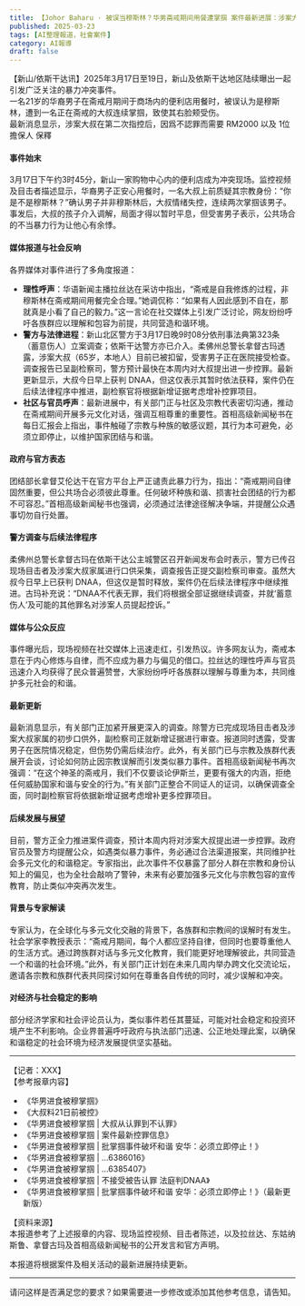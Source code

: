 ```yaml
---
title: 【Johor Baharu · 被误当穆斯林？华男斋戒期间用餐遭掌掴 案件最新进展：涉案大叔不認罪，需要 RM2000 以及 1位擔保人保釋】
published: 2025-03-23
tags: [AI整理報道，社會案件]
category: AI報導
draft: false
---
```


【新山/依斯干达讯】2025年3月17日至19日，新山及依斯干达地区陆续曝出一起引发广泛关注的暴力冲突事件。   
一名21岁的华裔男子在斋戒月期间于商场内的便利店用餐时，被误认为是穆斯林，遭到一名正在斋戒的大叔连续掌掴，致使其右脸颊受伤。   
最新消息显示，涉案大叔在第二次指控后，因爲不認罪而需要 RM2000 以及 1位擔保人 保釋

#### 事件始末

3月17日下午约3时45分，新山一家购物中心内的便利店成为冲突现场。监控视频及目击者描述显示，华裔男子正安心用餐时，一名大叔上前质疑其宗教身份：“你是不是穆斯林？”确认男子并非穆斯林后，大叔情绪失控，连续两次掌掴该男子。事发后，大叔的孩子介入调解，局面才得以暂时平息，但受害男子表示，公共场合的不当暴力行为让他心有余悸。

#### 媒体报道与社会反响

各界媒体对事件进行了多角度报道：  
- **理性呼声**：华语新闻主播拉丝达在采访中指出，“斋戒是自我修炼的过程，非穆斯林在斋戒期间用餐完全合理。”她调侃称：“如果有人因此感到不自在，那就真是小看了自己的毅力。”这一言论在社交媒体上引发广泛讨论，网友纷纷呼吁各族群应以理解和包容为前提，共同营造和谐环境。  
- **警方与法律进程**：新山北区警方于3月17日晚9时08分依刑事法典第323条（蓄意伤人）立案调查；依斯干达警方亦已介入。柔佛州总警长拿督古玛透露，涉案大叔（65岁，本地人）目前已被扣留，受害男子正在医院接受检查。调查报告已呈副检察司，警方预计最快在本周内对大叔提出进一步控罪。最新更新显示，大叔今日早上获判 DNAA，但这仅表示其暂时依法获释，案件仍在后续法律程序中推进，副检察官将根据新增证据考虑增补控罪项目。  
- **社区与官员呼声**：最新进展中，有关部门正与社区及宗教代表密切沟通，推动在斋戒期间开展多元文化对话，强调互相尊重的重要性。首相高级新闻秘书在每日汇报会上指出，事件触碰了宗教与种族的敏感议题，其行为本可避免，必须立即停止，以维护国家团结与和谐。

#### 政府与官方表态

团结部长拿督艾伦达干在官方平台上严正谴责此暴力行为，指出：“斋戒期间自律固然重要，但公共场合必须彼此尊重。任何破坏种族和谐、损害社会团结的行为都不可容忍。”首相高级新闻秘书也强调，必须通过法律途径解决争端，并提醒公众遇事切勿自行处置。

#### 警方调查与后续法律程序

柔佛州总警长拿督古玛在依斯干达公主城警区召开新闻发布会时表示，警方已传召现场目击者及涉案大叔家属进行口供采集，调查报告正提交副检察司审查。虽然大叔今日早上已获判 DNAA，但这仅是暂时释放，案件仍在后续法律程序中继续推进。古玛补充说：“DNAA不代表无罪，我们将根据全部证据继续调查，并就‘蓄意伤人’及可能的其他罪名对涉案人员提起控诉。”

#### 媒体与公众反应

事件曝光后，现场视频在社交媒体上迅速走红，引发热议。许多网友认为，斋戒本意在于内心修炼与自律，而不应成为暴力与偏见的借口。拉丝达的理性呼声与官员迅速介入均获得了民众普遍赞誉，大家纷纷呼吁各族群以理解与尊重为本，共同维护多元社会的和谐。

#### 最新更新

最新消息显示，有关部门正加紧开展更深入的调查。除警方已完成现场目击者及涉案大叔家属的初步口供外，副检察司正就新增证据进行审查。报道同时透露，受害男子在医院情况稳定，但伤势仍需后续治疗。此外，有关部门已与宗教及族群代表展开会谈，讨论如何防止因宗教误解而引发类似暴力事件。首相高级新闻秘书再次强调：“在这个神圣的斋戒月，我们不仅要谈论伊斯兰，更要有强大的内涵，拒绝任何威胁国家和谐与安全的行为。”有关部门正整合不同证人的证词，以确保调查全面，同时副检察官将依据新增证据考虑增补更多控罪项目。

#### 后续发展与展望

目前，警方正全力推进案件调查，预计本周内将对涉案大叔提出进一步控罪。政府官员及警方均提醒公众，如遇类似暴力事件，务必通过合法渠道报案，共同维护社会多元文化的和谐稳定。专家指出，此次事件不仅暴露了部分人群在宗教和身份认知上的偏见，也为全社会敲响了警钟，未来有必要加强多元文化与宗教包容的宣传教育，防止类似冲突再次发生。

#### 背景与专家解读

专家认为，在全球化与多元文化交融的背景下，各族群和宗教间的误解时有发生。社会学家李教授表示：“斋戒月期间，每个人都应坚持自律，但同时也要尊重他人的生活方式。通过跨族群对话与多元文化教育，我们能更好地理解彼此，共同营造一个和谐的社会环境。”此外，有关部门正计划在未来几周内举办跨文化交流论坛，邀请各宗教和族群代表共同探讨如何在尊重各自传统的同时，减少误解和冲突。

#### 对经济与社会稳定的影响

部分经济学家和社会评论员认为，类似事件若任其蔓延，可能对社会稳定和投资环境产生不利影响。企业界普遍呼吁政府与执法部门迅速、公正地处理此案，以确保和谐稳定的社会环境为经济发展提供坚实基础。

---

【记者：XXX】  
【参考报章内容】  
- 《华男进食被穆掌掴》  
- 《大叔料21日前被控》  
- 《华男进食被穆掌掴 | 大叔从认罪到不认罪》  
- 《华男进食被穆掌掴 | 案件最新控罪信息》  
- 《华男进食被穆掌掴 | 批掌掴事件破坏和谐 安华：必须立即停止！》  
- 《华男进食被穆掌掴 | …6386016》  
- 《华男进食被穆掌掴 | …6385407》  
- 《华男进食被穆掌掴 | 不接受被告认罪 法庭判DNAA》  
- 《华男进食被穆掌掴 | 批掌掴事件破坏和谐 安华：必须立即停止！》（最新更新版）  

【资料来源】  
本报道参考了上述报章的内容、现场监控视频、目击者陈述，以及拉丝达、东姑纳斯鲁、拿督古玛及首相高级新闻秘书的公开发言和官方声明。

本报道将根据案件及相关活动的最新进展持续更新。

---

请问这样是否满足您的要求？如果需要进一步修改或添加其他参考信息，请告知。
